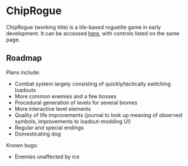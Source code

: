 # ChipRogue
ChipRogue (working title) is a tile-based roguelite game in early development. It can be accessed [here](https://adamluhring.github.io/ChipRogue.html), with controls listed on the same page.
## Roadmap
Plans include:
- Combat system largely consisting of quickly/tactically switching loadouts
- More common enemies and a few bosses
- Procedural generation of levels for several biomes
- More interactive level elements
- Quality of life improvements (journal to look up meaning of observed symbols, improvements to loadout-modding UI)
- Regular and special endings
- Domesticating dog

Known bugs:
- Enemies unaffected by ice
